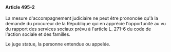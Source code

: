 #### Article 495-2

La mesure d'accompagnement judiciaire ne peut être prononcée qu'à la demande du procureur de la République qui en apprécie l'opportunité au vu du rapport des services sociaux prévu à l'article L. 271-6 du code de l'action sociale et des familles.

Le juge statue, la personne entendue ou appelée.

